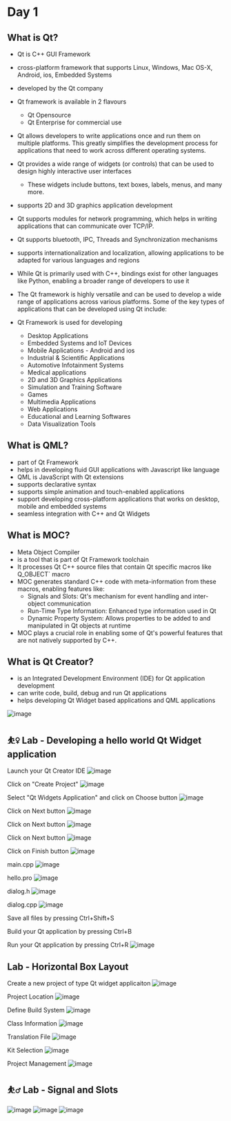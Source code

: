 # Day 1

## What is Qt?
- Qt is C++ GUI Framework
- cross-platform framework that supports Linux, Windows, Mac OS-X, Android, ios, Embedded Systems
- developed by the Qt company
- Qt framework is available in 2 flavours
  - Qt Opensource
  - Qt Enterprise for commercial use
- Qt allows developers to write applications once and run them on multiple platforms. This greatly simplifies the development process for applications that need to work across different operating systems.
- Qt provides a wide range of widgets (or controls) that can be used to design highly interactive user interfaces
  - These widgets include buttons, text boxes, labels, menus, and many more.
- supports 2D and 3D graphics application development
- Qt supports modules for network programming, which helps in writing applications that can communicate over TCP/IP.
- Qt supports bluetooth, IPC, Threads and Synchronization mechanisms
- supports internationalization and localization, allowing applications to be adapted for various languages and regions
- While Qt is primarily used with C++, bindings exist for other languages like Python, enabling a broader range of developers to use it
- The Qt framework is highly versatile and can be used to develop a wide range of applications across various platforms. Some of the key types of applications that can be developed using Qt include:

- Qt Framework is used for developing
  - Desktop Applications
  - Embedded Systems and IoT Devices
  - Mobile Applications - Android and ios
  - Industrial & Scientific Applications
  - Automotive Infotainment Systems
  - Medical applications
  - 2D and 3D Graphics Applications
  - Simulation and Training Software
  - Games
  - Multimedia Applications
  - Web Applications
  - Educational and Learning Softwares
  - Data Visualization Tools

## What is QML?
- part of Qt Framework
- helps in developing fluid GUI applications with Javascript like language
- QML is JavaScript with Qt extensions
- supports declarative syntax
- supports simple animation and touch-enabled applications
- support developing cross-platform applications that works on desktop, mobile and embedded systems
- seamless integration with C++ and Qt Widgets

## What is MOC?
- Meta Object Compiler
- is a tool that is part of Qt Framework toolchain
- It processes Qt C++ source files that contain Qt specific macros like Q_OBJECT` macro
- MOC generates standard C++ code with meta-information from these macros, enabling features like:
  - Signals and Slots: Qt's mechanism for event handling and inter-object communication
  - Run-Time Type Information: Enhanced type information used in Qt
  - Dynamic Property System: Allows properties to be added to and manipulated in Qt objects at runtime
- MOC plays a crucial role in enabling some of Qt's powerful features that are not natively supported by C++.

## What is Qt Creator?
- is an Integrated Development Environment (IDE) for Qt application development
- can write code, build, debug and run Qt applications
- helps developing Qt Widget based applications and QML applications

![image](https://github.com/tektutor/qt-jan-2024/assets/12674043/f684632a-99f3-4b3d-b8b2-a614d8a71b1f)


## ⛹️‍♀️ Lab - Developing a hello world Qt Widget application
Launch your Qt Creator IDE
![image](https://github.com/tektutor/qt-jan-2024/assets/12674043/f684632a-99f3-4b3d-b8b2-a614d8a71b1f)

Click on "Create Project"
![image](https://github.com/tektutor/qt-jan-2024/assets/12674043/01c16f21-cd44-41ac-aef7-bbccc8006d94)

Select "Qt Widgets Application" and click on Choose button
![image](https://github.com/tektutor/qt-jan-2024/assets/12674043/639fdaa2-45f6-44fd-8b5e-bf86975ed8b8)

Click on Next button
![image](https://github.com/tektutor/qt-jan-2024/assets/12674043/6984116c-b2b2-4f92-b297-bc2e65f4d4d4)

Click on Next button
![image](https://github.com/tektutor/qt-jan-2024/assets/12674043/1af32032-1e76-436a-ab3c-a048083c126e)

Click on Next button
![image](https://github.com/tektutor/qt-jan-2024/assets/12674043/c4e3cfc3-c252-45cb-90c0-5aacf38af3ba)

Click on Finish button
![image](https://github.com/tektutor/qt-jan-2024/assets/12674043/f1c58920-24bd-45d2-b140-efd9d42cf6df)

main.cpp
![image](https://github.com/tektutor/qt-jan-2024/assets/12674043/fc734b79-f1e6-46f9-b823-a6a10c9a6aae)

hello.pro
![image](https://github.com/tektutor/qt-jan-2024/assets/12674043/2330ebdf-2d01-4f2f-8ac6-54324ac5ffcb)

dialog.h
![image](https://github.com/tektutor/qt-jan-2024/assets/12674043/57f007f5-3374-4df7-a94f-6b190fbf7af7)

dialog.cpp
![image](https://github.com/tektutor/qt-jan-2024/assets/12674043/547863d8-86ca-4da1-8d56-875fe383f013)

Save all files by pressing Ctrl+Shift+S

Build your Qt application by pressing Ctrl+B

Run your Qt application by pressing Ctrl+R
![image](https://github.com/tektutor/qt-jan-2024/assets/12674043/cbf0204a-b6cb-4541-88c2-02b671e33609)

## Lab - Horizontal Box Layout
Create a new project of type Qt widget applicaiton 
![image](https://github.com/tektutor/qt-jan-2024/assets/12674043/1de85943-764b-41de-b5cf-7220cb08c914)

Project Location
![image](https://github.com/tektutor/qt-jan-2024/assets/12674043/fe1fd6f9-430c-4ee4-af33-1617e0f83113)

Define Build System
![image](https://github.com/tektutor/qt-jan-2024/assets/12674043/eaadc80e-5b79-4b93-8a61-f9d0fc4ba3bb)

Class Information
![image](https://github.com/tektutor/qt-jan-2024/assets/12674043/8fbdd063-74a9-4e6d-8e8b-7b98dc52e5f2)

Translation File
![image](https://github.com/tektutor/qt-jan-2024/assets/12674043/f3e12165-b32c-454a-ae8a-c89241d669e4)

Kit Selection
![image](https://github.com/tektutor/qt-jan-2024/assets/12674043/05f12fd5-744f-44b0-b266-869a4f6f9706)

Project Management
![image](https://github.com/tektutor/qt-jan-2024/assets/12674043/959d4416-c3bb-4915-bb4b-c9147bb842de)



## ⛹️‍♂️ Lab - Signal and Slots

![image](https://github.com/tektutor/qt-jan-2024/assets/12674043/c6b7fb2e-5fcb-4c8c-9ab8-9a8b1d00c768)
![image](https://github.com/tektutor/qt-jan-2024/assets/12674043/3ae414c4-366a-416c-be71-3ec8ceff037f)
![image](https://github.com/tektutor/qt-jan-2024/assets/12674043/ab7b72cd-09a3-4a5f-8f36-2bd0dd4766d3)
